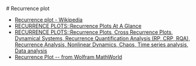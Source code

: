 # Recurrence plot

* [Recurrence plot - Wikipedia](https://en.wikipedia.org/wiki/Recurrence_plot)
* [RECURRENCE PLOTS::Recurrence Plots At A Glance](http://www.recurrence-plot.tk/glance.php)
* [RECURRENCE PLOTS::Recurrence Plots, Cross Recurrence Plots, Dynamical Systems, Recurrence Quantification Analysis (RP, CRP, RQA), Recurrence Analysis, Nonlinear Dynamics, Chaos, Time series analysis, Data analysis](http://www.recurrence-plot.tk/)
* [Recurrence Plot -- from Wolfram MathWorld](http://mathworld.wolfram.com/RecurrencePlot.html)

